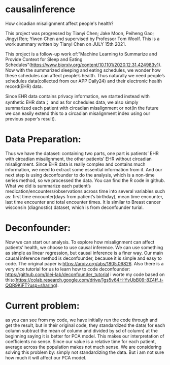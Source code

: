 # causalinference
How circadian misalignment affect people's health?

This project was progressed by Tianyi Chen; Jake Moon, Peiheng Gao; Jingyi Ren; Yiwen Chen and supervised by Professor Tom Woolf. This is a work summary written by Tianyi Chen on JULY 15th 2021.  

This project is a follow-up work of:”Machine Learning to Summarize and Provide Context for Sleep and Eating Schedules”(https://www.biorxiv.org/content/10.1101/2020.12.31.424983v1). Now with the summarized sleeping and eating schedules, we wonder how these schedules can affect people’s health. Thus naturally we need people’s schedules data(collected from our APP Daily24) and their electronic health record(EHR) data. 

Since EHR data contains privacy information, we started instead with synthetic EHR data； and as for schedules data, we also simply summarized each patient with circadian misalignment or not(in the future we can easily extend this to a circadian misalignment index using our previous paper’s result).

# Data Preparation:
Thus we have the dataset: containing two parts, one part is patients’ EHR with circadian misalignment, the other patients’ EHR without circadian misalignment.
Since EHR data is really complex and contains much information, we need to extract some essential information from it. And our next step is using deconfounder to do the analysis, which is a non-time series method, so we processed the data. You can find the R code in github. What we did is summarize each patient’s medication/encounters/observations across time into several variables such as: first time encounter(days from patient’s birthday), mean time encounter, last time encounter and total encounter times. It is similar to Breast cancer wisconsin (diagnostic) dataset, which is from deconfounder turial.  

# Deconfounder:
Now we can start our analysis. To explore how misalignment can affect patients’ health, we choose to use causal inference. We can use something as simple as linear regression, but causal inference is a finer way. 
Our main causal inference method is deconfounder, because it is simple and easy to code. The original paper is:https://arxiv.org/abs/1805.06826. Also there is a very nice tutorial for us to learn how to code deconfounder: https://github.com/blei-lab/deconfounder_tutorial i worte my code based on this:(https://colab.research.google.com/drive/1gs5v64H-YvUbB09-8Z4ff_t-QQR9KiFT?usp=sharing).

# Current problem:
as you can see from my code, we have initially run the code through and get the result, but in their original code, they standardized the data( for each column subtract the mean of column and divided by sd of column) at the beginning saying it is better for PCA model. This makes our interpretation of coefficients no sense. Since our value is a relative time for each patient, average across the population makes not much sense. We are considering solving this problem by: simply not standardizing the data. But i am not sure how much it will affect our PCA model. 
